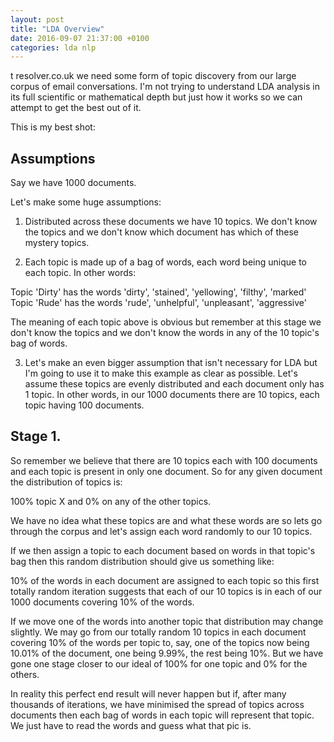 ```yaml
---
layout: post
title: "LDA Overview"
date: 2016-09-07 21:37:00 +0100
categories: lda nlp
---
```


t resolver.co.uk we need some form of topic discovery from our large corpus of email conversations. I'm not trying to understand LDA analysis in its full scientific or mathematical depth but just how it works so we can attempt to get the best out of it. 

This is my best shot:

## Assumptions

Say we have 1000 documents.

Let's make some huge assumptions:

1. Distributed across these documents we have 10 topics. We don't know the topics and we don't know which document has which of these mystery topics.  

2. Each topic is made up of a bag of words, each word being unique to each topic. In other words:

Topic 'Dirty' has the words 'dirty', 'stained', 'yellowing', 'filthy', 'marked'
Topic 'Rude' has the words 'rude', 'unhelpful', 'unpleasant', 'aggressive'

The meaning of each topic above is obvious but remember at this stage we don't know the topics and we don't know the words in any of the 10 topic's bag of words.

3. Let's make an even bigger assumption that isn't necessary for LDA but I'm going to use it to make this example as clear as possible. Let's assume these topics are evenly distributed and each document only has 1 topic. In other words, in our 1000 documents there are 10 topics, each topic having 100 documents.

## Stage 1.

So remember we believe that there are 10 topics each with 100 documents and each topic is present in only one document. So for any given document the distribution of topics is:

100% topic X and 0% on any of the other topics.

We have no idea what these topics are and what these words are so lets go through the corpus and let's assign each word randomly to our 10 topics.

If we then assign a topic to each document based on words in that topic's bag then this random distribution should give us something like:

10% of the words in each document are assigned to each topic so this first totally random iteration suggests that each of our 10 topics is in each of our 1000 documents covering 10% of the words.

If we move one of the words into another topic that distribution may change slightly. We may go from our totally random 10 topics in each document covering 10% of the words per topic to, say, one of the topics now being 10.01% of the document, one being 9.99%, the rest being 10%. But we have gone one stage closer to our ideal of 100% for one topic and 0% for the others.

In reality this perfect end result will never happen but if, after many thousands of iterations, we have minimised the spread of topics across documents then each bag of words in each topic will represent that topic. We just have to read the words and guess what that pic is.  







